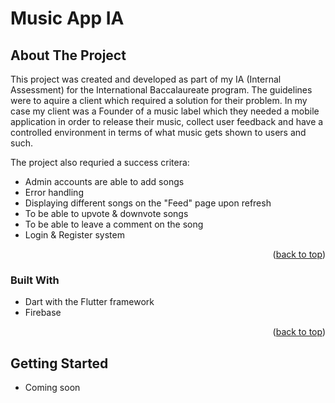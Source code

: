 # Music App IA

<!-- ABOUT THE PROJECT -->
## About The Project

This project was created and developed as part of my IA (Internal Assessment) for the International Baccalaureate program. The guidelines were to aquire a 
client which required a solution for their problem. In my case my client was a Founder of a music label which they needed a mobile application in order to release their music, collect user feedback and have a controlled environment in terms of what music gets shown to users and such. 

The project also requried a success critera:
* Admin accounts are able to add songs
* Error handling
* Displaying different songs on the "Feed" page upon refresh
* To be able to upvote & downvote songs
* To be able to leave a comment on the song
* Login & Register system

<p align="right">(<a href="#readme-top">back to top</a>)</p>



### Built With

* Dart with the Flutter framework
* Firebase

<p align="right">(<a href="#readme-top">back to top</a>)</p>



<!-- GETTING STARTED -->
## Getting Started

* Coming soon
